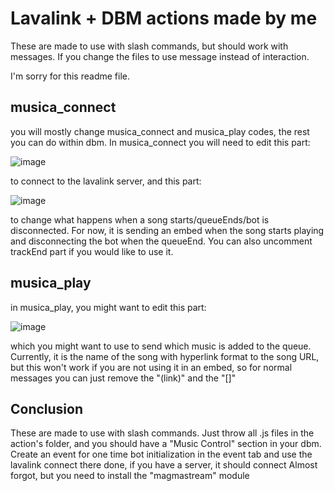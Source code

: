 # Lavalink + DBM actions made by me

These are made to use with slash commands, but should work with messages. If you change the files to use message instead of interaction.

I'm sorry for this readme file.

## musica_connect

you will mostly change musica_connect and musica_play codes, the rest you can do within dbm. In musica_connect you will need to edit this part:

![image](https://github.com/Caio-Sc/lavalink---dbm/assets/53196995/38cd0eb3-46a7-43c6-b850-d920c52f16e1)

to connect to the lavalink server, and this part:

![image](https://github.com/Caio-Sc/lavalink---dbm/assets/53196995/6e6b4a0b-ecfc-45fc-9f06-0d5fc86f7942)

to change what happens when a song starts/queueEnds/bot is disconnected. For now, it is sending an embed when the song starts playing and disconnecting the bot when the queueEnd. You can also uncomment trackEnd part if you would like to use it.

## musica_play

in musica_play, you might want to edit this part:

![image](https://github.com/Caio-Sc/lavalink---dbm/assets/53196995/e690ac62-bebe-43a4-a1de-50b76cf2208e)

which you might want to use to send which music is added to the queue. Currently, it is the name of the song with hyperlink format to the song URL, but this won't work if you are not using it in an embed, so for normal messages you can just remove the "(link)" and the "\[]"

## Conclusion

These are made to use with slash commands. Just throw all .js files in the action's folder, and you should have a "Music Control" section in your dbm.
Create an event for one time bot initialization in the event tab and use the lavalink connect there
done, if you have a server, it should connect
Almost forgot, but you need to install the "magmastream" module
